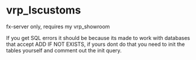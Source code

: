 # vrp_lscustoms
fx-server only, requires my vrp_showroom

If you get SQL errors it should be because its made to work with databases that accept ADD IF NOT EXISTS, if yours dont do that you need to init the tables yourself and comment out the init query.
